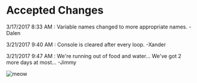 # Accepted Changes
3/17/2017 8:33 AM : Variable names changed to more appropriate names. -Dalen

3/21/2017 9:40 AM : Console is cleared after every loop. -Xander

3/21/2017 9:47 AM : We're running out of food and water... We've got 2 more days at most... -Jimmy

![meow](https://media.giphy.com/media/ktvFa67wmjDEI/giphy.gif)
